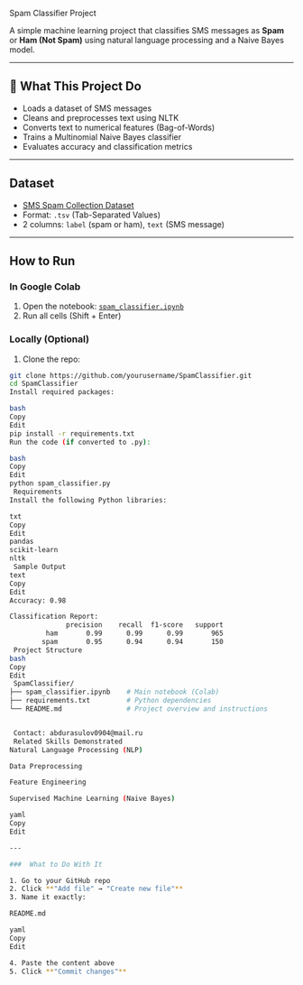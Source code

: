  Spam Classifier Project

A simple machine learning project that classifies SMS messages as **Spam** or **Ham (Not Spam)** using natural language processing and a Naive Bayes model.

---

## 🚀 What This Project Do

- Loads a dataset of SMS messages
- Cleans and preprocesses text using NLTK
- Converts text to numerical features (Bag-of-Words)
- Trains a Multinomial Naive Bayes classifier
- Evaluates accuracy and classification metrics

---

##  Dataset

-  [SMS Spam Collection Dataset](https://raw.githubusercontent.com/justmarkham/pycon-2016-tutorial/master/data/sms.tsv)
- Format: `.tsv` (Tab-Separated Values)
- 2 columns: `label` (spam or ham), `text` (SMS message)

---

##  How to Run

###  In Google Colab

1. Open the notebook: [`spam_classifier.ipynb`](./spam_classifier.ipynb)
2. Run all cells (Shift + Enter)

###  Locally (Optional)

1. Clone the repo:

```bash
git clone https://github.com/yourusername/SpamClassifier.git
cd SpamClassifier
Install required packages:

bash
Copy
Edit
pip install -r requirements.txt
Run the code (if converted to .py):

bash
Copy
Edit
python spam_classifier.py
 Requirements
Install the following Python libraries:

txt
Copy
Edit
pandas
scikit-learn
nltk
 Sample Output
text
Copy
Edit
Accuracy: 0.98

Classification Report:
              precision    recall  f1-score   support
         ham       0.99      0.99      0.99       965
        spam       0.95      0.94      0.94       150
 Project Structure
bash
Copy
Edit
 SpamClassifier/
├── spam_classifier.ipynb    # Main notebook (Colab)
├── requirements.txt         # Python dependencies
└── README.md                # Project overview and instructions


 Contact: abdurasulov0904@mail.ru
 Related Skills Demonstrated
Natural Language Processing (NLP)

Data Preprocessing

Feature Engineering

Supervised Machine Learning (Naive Bayes)

yaml
Copy
Edit

---

###  What to Do With It

1. Go to your GitHub repo
2. Click **"Add file" → "Create new file"**
3. Name it exactly:

README.md

yaml
Copy
Edit

4. Paste the content above
5. Click **"Commit changes"**
